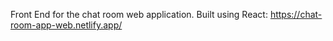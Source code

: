 Front End for the chat room web application. Built using React: https://chat-room-app-web.netlify.app/
